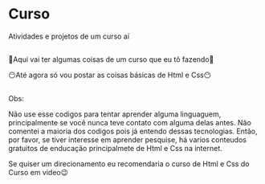 # Curso
Atividades e projetos de um curso aí 

##

🥴Aqui vai ter algumas coisas de um curso que eu tô fazendo🥴

😶Até agora só vou postar as coisas básicas de Html e Css😶

##

Obs: 

Não use esse codigos para tentar aprender alguma linguaguem, principalmente se você nunca teve contato com alguma delas antes. 
Não comentei a maioria dos codigos pois já entendo dessas tecnologias.
Então, por favor, se tiver interesse em aprender pesquise, há varios conteudos gratuitos de enducação principalmete de Html e Css na internet.

Se quiser um direcionamento eu recomendaria o curso de Html e Css do Curso em video😉




